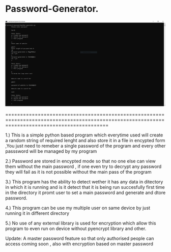 # Password-Generator.

![alt text](https://raw.githubusercontent.com/hvijaycse/Password-Generator/master/working.PNG)


===============================================================================================================================================

1.) This is a simple python based program which everytime used will create a random string of required lenght and also store it in  a file in encypted form  ,You just need to remeber a  single password of the program and every other passsword will be managed by my program

2.) Password are stored in encypted mode so that no one else can view them without the main password , if one even try to decrypt any password they will fail as it is not possible without the main pass of the program

3.) This program  has the ability to detect wether it has any data in ditectory in which it is running and is it detect that it is being run succesfully first time in the directory it promt user to set a main password and generate and dtore password.

4.) This program can be use my multiple user on same device  by just running it in different directory

5.) No use of any external library is used for encryption which allow this program to even run on device without pyencrypt library and other.


Update:
A master password feature so that only authorised people can access coming soon , also with encryption based on master password 
